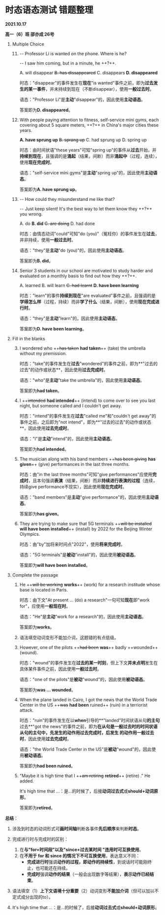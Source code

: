# 时态语态测试 错题整理

**2021.10.17**

**高一（6）班 邵亦成 26号**

1. Multiple Choice

   11. -- Professor Li is wanted on the phone. Where is he?

       -- I saw him coming, but in a minute, he ++?++.

       A. will disappear    ~~B. has dissappeared~~    C. disappears    **D. disappeared**

       时态："disappear"的事件发生在**现在**"is wanted"事件之前，即为**过去发生的某一事件**，并未持续到现在（不断disappear），使用**一般过去时**。

       语态："Professor Li"是**主动**"disappear"的，因此使用**主动语态**。

       答案即为**D. disappeared**。

   12. With people paying attention to fitness, self-service mini gyms, each covering about 5 square meters, ++?++ in China's major cities these years.

       **A. have sprung up**    ~~B. sprang up~~    C. had sprung up    D. spring up

       时态：由时间状语"these years"可知"spring up"的事件从**过去**开始，并**持续到现在**，且强调的是**涌起**（结果，间断）而非**涌起中**（过程，连续），使用**现在完成时**。

       语态："self-service mini gyms"是**主动**"spring up"的，因此使用**主动语态**。

       答案即为**A. have sprung up**。

   13. -- How could they misunderstand me like that?

       -- Just keep silent! It's the best way to let them know they ++?++ you wrong.

       A. do    **B. did**    ~~C. are doing~~    D. had done

       时态：由情态动词"could"可知"do (you)"（冤枉你）的事件发生在**过去**，并非持续，使用**一般过去时**。

       语态："they"是**主动**"do (you)"的，因此使用**主动语态**。

       答案即为**B. did**。

   24. Senior 3 students in our school are motivated to study harder and evaluated on a monthly basis to find out how they ++?++.

       A. learned    B. will learn    ~~C. had learnt~~    **D. have been learning**

       时态："learn"的事件**持续到现在**"are evaluated"事件之前，且强调的是**学得怎么样**（过程，持续）而非**学了什么**（结果，间断），使用**现在完成进行时**。

       语态："they"是**主动**"learn"的，因此使用**主动语态**。

       答案即为**D. have been learning**。

2. Fill in the blanks

   3. I wondered who ++~~has taken~~ **had taken**++ (take) the umbrella without my premission.

      时态："take"的事件发生在**过去**"wondered"的事件之前，即为**"过去的过去"的动作或状态**，因此使用**过去完成时**。

      语态："who"是**主动**"take the umbrella"的，因此使用**主动语态**。

      答案即为**had taken**。

   4. I ++~~intended~~ **had intended**++ (intend) to come over to see you last night, but someone called and I couldn't get away.

      时态："intend"的事件发生在**过去**"called me"和"couldn't get away"的事件之前，之后即为"not intend"，即为**"过去的过去"的动作或状态**，因此使用**过去完成时**。

      语态："I"是**主动**"intend"的，因此使用**主动语态**。

      答案即为**had intended**。

   8. The musician along with his band members ++~~has been giving~~ **has given**++ (give) performances in the last three months.

      时态：由"in the last three months"可知"give performances"应使用**完成时**，且本句强调**表演**（结果，间断）而非**持续进行表演的过程**（连续，持续give performance不现实），因此使用**现在完成时**。

      语态："band members"是**主动**"give performance"的，因此使用**主动语态**。

      答案即为**has given**。

   9. They are trying to make sure that 5G terminals ++~~will be installed~~ **will have been installed**++ (install) by 2022 for the Beijing Winter Olympics.

      时态：由"by"加将来时间点"2022"，使用**将来完成时**。

      语态："5G terminals"是**被动**"install"的，因此使用**被动语态**。

      答案即为**will have been installed**。

3. Complete the passage

   1. He ++~~will be working~~ **works**++ (work) for a research institude whose base is located in Paris.

      时态：由下文"At present ... (do) a research"一句可知**现在**即"work for"，应使用**一般现在时**。

      语态："He"是**主动**"work for a research"的，因此使用**主动语态**。

      答案即为**works**。

   3. 语法填空动词变形不能加介词，这题错的有点低级。

   9. However, one of the pilots ++~~had been~~ **was**++ badly ++wounded++ (wound).

      时态："wound"的事件发生在**过去的某一时刻**，但上下文**并未点明**发生在具体某件事件之前，因此使用**一般过去时**。

      语态："one of the pilots"是**被动**"wound"的，因此使用**被动语态**。

      答案即为**was ... wounded**。

   11. When the plane landed in Cairo, I got the news that the World Trade Center in the US ++~~was~~ **had been** ruined++ (ruin) in a terriorist attack.

       时态："ruin"的事件发生在以**when**引导的**"landed"时间状语从句**的主句**过去**"got the news"的事件之前，即为**在从句是一般过去时的时间状语从句的主句中，先发生的动作用过去完成时，后发生 的动作用一般过去时**，因此使用**过去完成时**。

       语态："the World Trade Center in the US"是**被动**"wound"的，因此使用**被动语态**。

       答案即为**had been ruined**。

   15. "Maybe it is high time that I ++~~am retiring~~ **retired**++ (retire) ." He added.

       It's high time that ...：是...的时候了，后接**动词过去式**或**should+动词原形**。

       答案即为**retired**。

**总结**：

1. 涉及到时态的动词形式可**画时间轴**判断各事件**先后顺序**来判断**时态**。

2. 完成进行时与完成时的区别：
   1. 在**与"for+时间段"以及"since+过去某时间 "连用时可互换使用**。
   2. 在**不用于 for 和 since 的情况下不可互换使用**，表达意义不同：
      - **完成进行时**强调**动作的过程，即动作的持续性**，到说话时可能刚终止，也可能还在持续。
      - **完成时**强调**动作的结果**（一般会出现数字等结果），**表示动作已经结束**。 
3. 语法填空（1）**上下文语境十分重要**（2）动词变形**不能加介词**（但可以加以不定式成分出现的to）。
4. It's high time that ...：是...的时候了，后接**动词过去式**或**should+动词原形**。